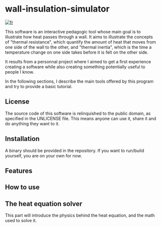 # wall-insulation-simulator

[![fr](https://img.shields.io/badge/lang-fr-blue.svg)](https://github.com/tellurium-monoxide/wall-insulation-simulator/blob/main/README.fr.md)

This software is an interactive pedagogic tool whose main goal is to illustrate how heat passes through a wall.
It aims to illustrate the concepts of "thermal resistance", which quantify the amount of heat that moves from one side of the wall to the other, and "thermal inertia", which is the time a temperature change on one side takes before it is felt on the other side.

It results from a personnal project where I aimed to get a first experience creating a software while also creating something potentially useful to people I know.


In the following sections, I describe the main tools offered by this program and try to provide a basic tutorial.



## License

The source code of this software is relinquished to the public domain, as specified in the UNLICENSE file. This means anyone can use it, share it and do anything they want to it.



## Installation

A binary should be provided in the repository.
If you want to run/build yourself, you are on your own for now.


## Features


## How to use






## The heat equation solver

This part will introduce the physics behind the heat equation, and the math used to solve it.


